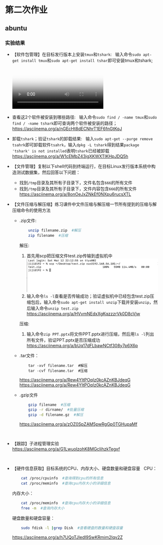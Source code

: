# 第二次作业

## abuntu
### 实验结果
* 【软件包管理】在目标发行版本上安装`tmux`和`tshark`:
  &nbsp;
    输入命令`sudo apt-get install tmux`和`sudo apt-get install tshar`即可安装tmux和tshark;
    <video id='video' controls='' preload='none' poster='asciinema-terminal cursor blink'>
    <source id='mp4' scr='https://asciinema.org/a/sqSemYpUtqsxqruZVA57gyd4I' type='video/mp4'>
    </video>
  &nbsp;
* 查看这2个软件被安装到哪些路径:
  &nbsp;
    输入命令`sudo find / -name tmux`和`sudo find / -name tshark`即可查询两个软件被安装的路径；
    <https://asciinema.org/a/nGEcHt8dECNhrT1EF6fnGtKqJ>
  &nbsp;
* 卸载`tshark`；验证`tshark`的卸载结果:
   &nbsp;
输入`sudo apt-get --purge remove tsahrk`即可卸载软件`tsahrk`，输入`dpkg -L tshark`得到结果`package 'tshark' is not installed`表明`tshark`已经被卸载
    <https://asciinema.org/a/W1cEMbZ43igXKWXTIKHpJDQ5h>
  &nbsp;
* 【文件管理】复制以下shell代码到终端运行，在目标Linux发行版本系统中构造测试数据集，然后回答以下问题：
  * 找到`/tmp`目录及其所有子目录下，文件名包含`666`的所有文件
  * 找到`/tmp`目录及其所有子目录下，文件内容包含`666`的所有文件
    <https://asciinema.org/a/8onOeJxZNkEf0NXpu6rucsXTL>
  &nbsp;
* 【文件压缩与解压缩】练习课件中文件压缩与解压缩一节所有提到的压缩与解压缩命令的使用方法
  * .zip文件:
    ```bash
        unzip filename.zip  #解压
        zip filename  #压缩
    ```
    解压:
      1. 首先用scp把压缩文件test.zip传输到虚拟机中
        ![](图片/2unzip.png) 
      2. 输入命令`ls -l`查看是否传输成功；验证虚拟机中已经包含test.zip压缩包后，输入命令`sudo apt-get install unzip`下载并安装`unzip`，然后输入命令`unzip test.zip`
        <https://asciinema.org/a/HVvmNEdxXgKqzzzrVk0D8cVjw>

    压缩:
      1. 输入命令`zip PPT.pptx`将文件PPT.pptx进行压缩，然后用`ls -l`列出所有文件，验证PPT.pptx是否压缩成功
        <https://asciinema.org/a/bUq17dFLbawNCtf308y7p6X6p>
  &nbsp;
  * .tar文件：
    ```
        tar -xvf filename.tar  #解压
        tar -cvf filename.tar  #压缩
    ```
    <https://asciinema.org/a/Rew4YItPOqIz0kcAZnKBJdeqG>
    <https://asciinema.org/a/Rew4YItPOqIz0kcAZnKBJdeqG>
  &nbsp;

  * .gzip文件
    ```bash
        gzip filename  #压缩
        gzip -r dirname/  #批量压缩
        gzip -d filename.gz  #解压
    ```
    <https://asciinema.org/a/zOZ0SpZAM5pwRgGp0TGHupaMf>

  &nbsp;
  


* 【跟踪】子进程管理实验
    <https://asciinema.org/a/G1LwuolzohK8MGcIihzkTegxf>
 
  &nbsp;

* 【硬件信息获取】目标系统的CPU、内存大小、硬盘数量和硬盘容量
 &nbsp;
    CPU：
    ```bash
        cat /proc/cpuinfo  #查询得到cpu的所有信息
        cat /proc/meminfo  #查询cpu内存大小的详细信息
    ```
    内存大小：
    ```bash
        cat /proc/meminfo  #查询cpu内存大小的详细信息
        free -m  #查询内存大小
    ```
    硬盘数量和硬盘容量：
    ```bash
        sudo fdisk -l |grep Disk  #查看硬盘的数量和硬盘容量
    ```
    <https://asciinema.org/a/h7UQoTJIedI9SwKRmim2lqv2Z>
  